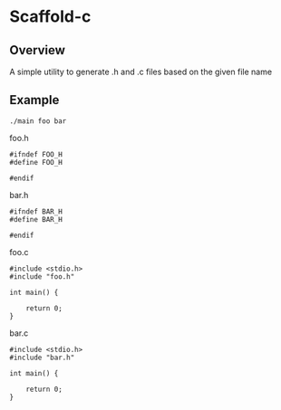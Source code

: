 # Scaffold-c

## Overview

A simple utility to generate .h and .c files based on the given file name 

## Example

```
./main foo bar
```

foo.h
```
#ifndef FOO_H
#define FOO_H

#endif
```

bar.h
```
#ifndef BAR_H
#define BAR_H

#endif

```

foo.c

```
#include <stdio.h>
#include "foo.h"

int main() {

	return 0;
}
```

bar.c

```
#include <stdio.h>
#include "bar.h"

int main() {

	return 0;
}
```

